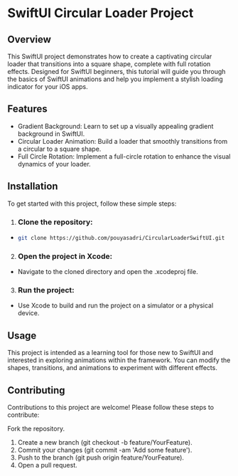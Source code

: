 # SwiftUI Circular Loader Project
## Overview
This SwiftUI project demonstrates how to create a captivating circular loader that transitions into a square shape, complete with full rotation effects. Designed for SwiftUI beginners, this tutorial will guide you through the basics of SwiftUI animations and help you implement a stylish loading indicator for your iOS apps.

## Features
- Gradient Background: Learn to set up a visually appealing gradient background in SwiftUI.
- Circular Loader Animation: Build a loader that smoothly transitions from a circular to a square shape.
- Full Circle Rotation: Implement a full-circle rotation to enhance the visual dynamics of your loader.
## Installation
To get started with this project, follow these simple steps:
1. ### Clone the repository:
  - ```bash
    git clone https://github.com/pouyasadri/CircularLoaderSwiftUI.git
    ```
2. ### Open the project in Xcode:
 - Navigate to the cloned directory and open the .xcodeproj file.

3. ### Run the project:
  - Use Xcode to build and run the project on a simulator or a physical device.
## Usage
This project is intended as a learning tool for those new to SwiftUI and interested in exploring animations within the framework. You can modify the shapes, transitions, and animations to experiment with different effects.
## Contributing
Contributions to this project are welcome! Please follow these steps to contribute:

Fork the repository.
1. Create a new branch (git checkout -b feature/YourFeature).
2. Commit your changes (git commit -am 'Add some feature').
3. Push to the branch (git push origin feature/YourFeature).
4. Open a pull request.
